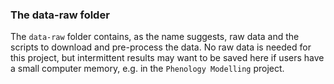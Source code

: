 ### The data-raw folder

The `data-raw` folder contains, as the name suggests, raw data and the scripts
to download and pre-process the data. No raw data is needed for this project, but intermittent results may want to be saved here if users have a small computer memory, e.g. in the `Phenology Modelling` project.